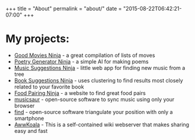 +++
title = "About"
permalink = "about/"
date = "2015-08-22T06:42:21-07:00"
+++


# My projects:

- [Good Movies Ninja](http://goodmovies.ninja/) - a great compilation of lists of moves
- [Poetry Generator Ninja](http://www.poetrygenerator.ninja/poem/9f3d59e703fce8f4) - a simple AI for making poems 
- [Music Suggestions Ninja](http://www.musicsuggestions.ninja/) - little web app for finding new music from a tree 
- [Book Suggestions Ninja](http://www.booksuggestions.ninja/) - uses clustering to find results most closely related to your favorite book  
- [Food Pairing Ninja](http://www.foodpairing.ninja/) - a website to find great food pairs
- [musicsaur](http://www.musicsaur.com/) - open-source software to sync music using only your browser
- [find](http://www.internalpositioning.com/) - open-source software triangulate your position with only a smartphone
- [AwwKoala](https://awwkoala.com/about/view) - This is a self-contained wiki webserver that makes sharing easy and fast 
